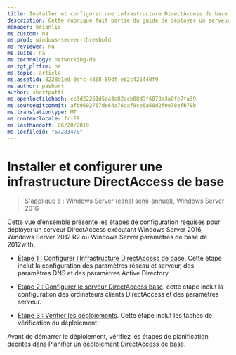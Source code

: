 ```yaml
---
title: Installer et configurer une infrastructure DirectAccess de base
description: Cette rubrique fait partie du guide de déployer un serveur DirectAccess unique à l’aide de la prise en main Assistant pour Windows Server 2016
manager: brianlic
ms.custom: na
ms.prod: windows-server-threshold
ms.reviewer: na
ms.suite: na
ms.technology: networking-da
ms.tgt_pltfrm: na
ms.topic: article
ms.assetid: 8228d1ed-0efc-4858-89df-eb2c426440f9
ms.author: pashort
author: shortpatti
ms.openlocfilehash: cc3d22261d5da3a82acb08d9f6078a3a0fe7fa39
ms.sourcegitcommit: afb0602767de64a76aaf9ce6a60d2f0e78efb78b
ms.translationtype: MT
ms.contentlocale: fr-FR
ms.lasthandoff: 06/20/2019
ms.locfileid: "67283470"
---
```

# <a name="install-and-configure-basic-directaccess"></a>Installer et configurer une infrastructure DirectAccess de base

>S'applique à : Windows Server (canal semi-annuel), Windows Server 2016

Cette vue d’ensemble présente les étapes de configuration requises pour déployer un serveur DirectAccess exécutant Windows Server 2016, Windows Server 2012 R2 ou Windows Server paramètres de base de 2012with.  
  
-   [Étape 1 : Configurer l’Infrastructure DirectAccess de base](da-basic-configure-s1-infrastructure.md). Cette étape inclut la configuration des paramètres réseau et serveur, des paramètres DNS et des paramètres Active Directory.  
  
-   [Étape 2 : Configurer le serveur DirectAccess base](da-basic-configure-s2-server.md). cette étape inclut la configuration des ordinateurs clients DirectAccess et des paramètres serveur.  
  
-   [Étape 3 : Vérifier les déploiements](da-basic-configure-s3-verify.md). Cette étape inclut les tâches de vérification du déploiement.  
  
Avant de démarrer le déploiement, vérifiez les étapes de planification décrites dans [Planifier un déploiement DirectAccess de base](Plan-a-Basic-DirectAccess-Deployment.md).  
  


